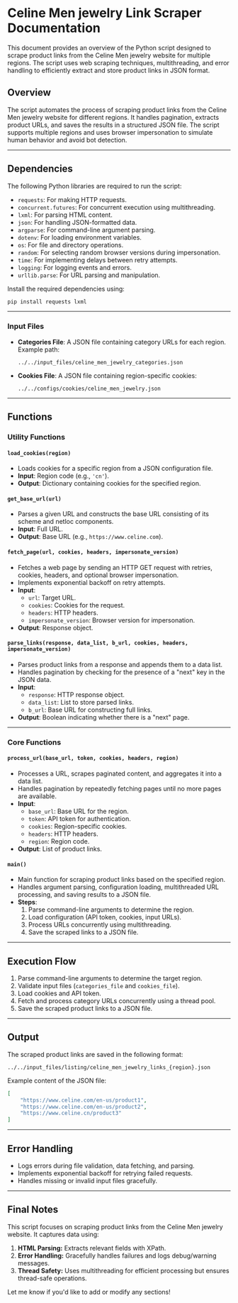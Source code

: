 # Celine Men jewelry Link Scraper Documentation

This document provides an overview of the Python script designed to scrape product links from the Celine Men jewelry website for multiple regions. The script uses web scraping techniques, multithreading, and error handling to efficiently extract and store product links in JSON format.


## Overview

The script automates the process of scraping product links from the Celine Men jewelry website for different regions. It handles pagination, extracts product URLs, and saves the results in a structured JSON file. The script supports multiple regions and uses browser impersonation to simulate human behavior and avoid bot detection.

---

## Dependencies

The following Python libraries are required to run the script:

- `requests`: For making HTTP requests.
- `concurrent.futures`: For concurrent execution using multithreading.
- `lxml`: For parsing HTML content.
- `json`: For handling JSON-formatted data.
- `argparse`: For command-line argument parsing.
- `dotenv`: For loading environment variables.
- `os`: For file and directory operations.
- `random`: For selecting random browser versions during impersonation.
- `time`: For implementing delays between retry attempts.
- `logging`: For logging events and errors.
- `urllib.parse`: For URL parsing and manipulation.

Install the required dependencies using:

```bash
pip install requests lxml
```

---
### Input Files

- **Categories File**: A JSON file containing category URLs for each region. Example path:
  ```
  ../../input_files/celine_men_jewelry_categories.json
  ```

- **Cookies File**: A JSON file containing region-specific cookies:
  ```
  ../../configs/cookies/celine_men_jewelry.json
  ```

---

## Functions

### Utility Functions

#### `load_cookies(region)`
- Loads cookies for a specific region from a JSON configuration file.
- **Input**: Region code (e.g., `'cn'`).
- **Output**: Dictionary containing cookies for the specified region.

#### `get_base_url(url)`
- Parses a given URL and constructs the base URL consisting of its scheme and netloc components.
- **Input**: Full URL.
- **Output**: Base URL (e.g., `https://www.celine.com`).

#### `fetch_page(url, cookies, headers, impersonate_version)`
- Fetches a web page by sending an HTTP GET request with retries, cookies, headers, and optional browser impersonation.
- Implements exponential backoff on retry attempts.
- **Input**:
  - `url`: Target URL.
  - `cookies`: Cookies for the request.
  - `headers`: HTTP headers.
  - `impersonate_version`: Browser version for impersonation.
- **Output**: Response object.

#### `parse_links(response, data_list, b_url, cookies, headers, impersonate_version)`
- Parses product links from a response and appends them to a data list.
- Handles pagination by checking for the presence of a "next" key in the JSON data.
- **Input**:
  - `response`: HTTP response object.
  - `data_list`: List to store parsed links.
  - `b_url`: Base URL for constructing full links.
- **Output**: Boolean indicating whether there is a "next" page.

---

### Core Functions

#### `process_url(base_url, token, cookies, headers, region)`
- Processes a URL, scrapes paginated content, and aggregates it into a data list.
- Handles pagination by repeatedly fetching pages until no more pages are available.
- **Input**:
  - `base_url`: Base URL for the region.
  - `token`: API token for authentication.
  - `cookies`: Region-specific cookies.
  - `headers`: HTTP headers.
  - `region`: Region code.
- **Output**: List of product links.

#### `main()`
- Main function for scraping product links based on the specified region.
- Handles argument parsing, configuration loading, multithreaded URL processing, and saving results to a JSON file.
- **Steps**:
  1. Parse command-line arguments to determine the region.
  2. Load configuration (API token, cookies, input URLs).
  3. Process URLs concurrently using multithreading.
  4. Save the scraped links to a JSON file.

---

## Execution Flow

1. Parse command-line arguments to determine the target region.
2. Validate input files (`categories_file` and `cookies_file`).
3. Load cookies and API token.
4. Fetch and process category URLs concurrently using a thread pool.
5. Save the scraped product links to a JSON file.

---

## Output

The scraped product links are saved in the following format:

```
../../input_files/listing/celine_men_jewelry_links_{region}.json
```

Example content of the JSON file:

```json
[
    "https://www.celine.com/en-us/product1",
    "https://www.celine.com/en-us/product2",
    "https://www.celine.cn/product3"
]
```

---

## Error Handling

- Logs errors during file validation, data fetching, and parsing.
- Implements exponential backoff for retrying failed requests.
- Handles missing or invalid input files gracefully.

---

## Final Notes

This script focuses on scraping product links from the Celine Men jewelry website. It captures data using:
1. **HTML Parsing:** Extracts relevant fields with XPath.
2. **Error Handling:** Gracefully handles failures and logs debug/warning messages.
3. **Thread Safety:** Uses multithreading for efficient processing but ensures thread-safe operations.

Let me know if you'd like to add or modify any sections!